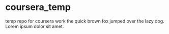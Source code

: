 # coursera_temp
temp repo for coursera work
the quick brown fox jumped over the lazy dog. Lorem ipsum dolor sit amet.

